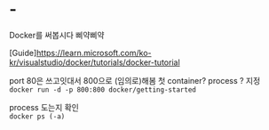 # -
Docker를 써봅시다 삐약삐약

[Guide]https://learn.microsoft.com/ko-kr/visualstudio/docker/tutorials/docker-tutorial

port 80은 쓰고잇대서 800으로 (임의로)해봄
첫 container? process ? 지정  
```docker run -d -p 800:800 docker/getting-started```  

process 도는지 확인  
```docker ps (-a)```
